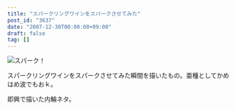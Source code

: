 ```yaml
---
title: "スパークリングワインをスパークさせてみた"
post_id: "3637"
date: "2007-12-30T00:00:00+09:00"
draft: false
tag: []
---
```



![スパーク！](/image/illustrations/mono/2008/spark_s.jpg)

スパークリングワインをスパークさせてみた瞬間を描いたもの。亜種としてかめはめ波でもおｋ。

即興で描いた内輪ネタ。
